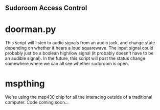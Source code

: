 ## Sudoroom Access Control

# doorman.py

This script will listen to audio signals from an audio jack, and change state depending on whether it hears a loud squarewave.
The input signal could probably just be a boolean high/low signal (it probably doesn't have to be an audible signal).
In the future, this script will post the status change somewhere where we can all see whether sudoroom is open.

# mspthing

We're using the msp430 chip for all the interacing outside of a traditional computer. Code coming soon...
